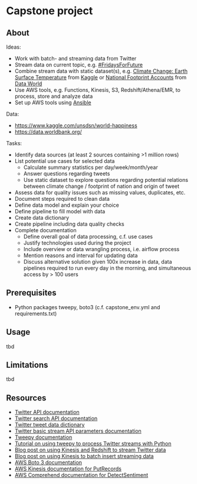 # Capstone project

## About
Ideas:
* Work with batch- and streaming data from Twitter
* Stream data on current topic, e.g. [#FridaysForFuture](https://twitter.com/hashtag/FridaysForFuture)
* Combine stream data with static dataset(s), e.g. [Climate Change: Earth Surface Temperature](https://www.kaggle.com/berkeleyearth/climate-change-earth-surface-temperature-data) 
from [Kaggle](https://www.kaggle.com/datasets) or 
[National Footprint Accounts](https://data.world/footprint/nfa-2017-edition) from [Data World](https://data.world)
* Use AWS tools, e.g. Functions, Kinesis, S3, Redshift/Athena/EMR, to process, store and analyze data
* Set up AWS tools using [Ansible](https://docs.ansible.com/ansible/latest/index.html)

Data:
* https://www.kaggle.com/unsdsn/world-happiness
* https://data.worldbank.org/

Tasks:
* Identify data sources (at least 2 sources containing >1 million rows)
* List potential use cases for selected data
    - Calculate summary statistics per day/week/month/year
    - Answer questions regarding tweets
    - Use static dataset to explore questions regarding potential relations between climate change / footprint of nation 
    and origin of tweet
* Assess data for quality issues such as missing values, duplicates, etc.
* Document steps required to clean data
* Define data model and explain your choice
* Define pipeline to fill model with data
* Create data dictionary
* Create pipeline including data quality checks
* Complete documentation
    - Define overall goal of data processing, c.f. use cases
    - Justify technologies used during the project
    - Include overview or data wrangling process, i.e. airflow process
    - Mention reasons and interval for updating data
    - Discuss alternative solution given 100x increase in data, data pipelines required to run every day in the morning, 
    and simultaneous access by > 100 users

## Prerequisites
* Python packages tweepy, boto3 (c.f. capstone_env.yml and requirements.txt)

## Usage
tbd

## Limitations
tbd

## Resources
* [Twitter API documentation](https://developer.twitter.com/en/docs)
* [Twitter search API documentation](https://developer.twitter.com/en/docs/tweets/search/api-reference/get-search-tweets.html)
* [Twitter tweet data dictionary](https://developer.twitter.com/en/docs/tweets/data-dictionary/overview/tweet-object)
* [Twitter basic stream API parameters documentation](https://developer.twitter.com/en/docs/tweets/filter-realtime/guides/basic-stream-parameters)
* [Tweepy documentation](https://tweepy.readthedocs.io/en/latest/index.html)
* [Tutorial on using tweepy to process Twitter streams with Python](https://www.dataquest.io/blog/streaming-data-python/)
* [Blog post on using Kinesis and Redshift to stream Twitter data](https://medium.com/@siprem/streaming-twitter-feed-using-kinesis-data-firehose-and-redshift-745c96d04f58)
* [Blog post on using Kinesis to batch insert streaming data](https://medium.com/retailmenot-engineering/building-a-high-throughput-data-pipeline-with-kinesis-lambda-and-dynamodb-7d78e992a02d)
* [AWS Boto 3 documentation](https://boto3.amazonaws.com/v1/documentation/api/latest/index.html)
* [AWS Kinesis documentation for PutRecords](https://docs.aws.amazon.com/kinesis/latest/APIReference/API_PutRecords.html)
* [AWS Comprehend documentation for DetectSentiment](https://docs.aws.amazon.com/comprehend/latest/dg/API_DetectSentiment.html)